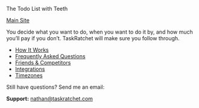 The Todo List with Teeth

[Main Site](https://taskratchet.com)

You decide what you want to do, when you want to do it by, and how much you’ll pay if you don’t. TaskRatchet will make sure you follow through.

- [How It Works](works.md)
- [Frequently Asked Questions](faq.md)
- [Friends & Competitors](friends.md)
- [Integrations](integrations.md)
- [Timezones](timezones.md)

Still have questions? Send me an email:

**Support:** nathan@taskratchet.com
